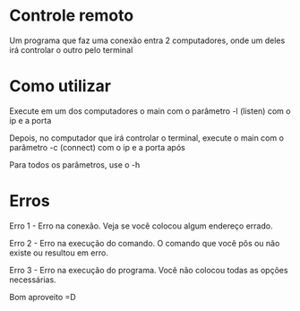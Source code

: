 # Controle remoto
Um programa que faz uma conexão entra 2 computadores, onde um deles irá controlar o outro pelo terminal

# Como utilizar
Execute em um dos computadores o main com o parâmetro -l (listen) com o ip e a porta

Depois, no computador que irá controlar o terminal, execute o main com o parâmetro -c (connect) com o ip e a porta após

Para todos os parâmetros, use o -h

# Erros
Erro 1 - Erro na conexão. Veja se você colocou algum endereço errado.

Erro 2 - Erro na execução do comando. O comando que você pôs ou não existe ou resultou em erro.

Erro 3 - Erro na execução do programa. Você não colocou todas as opções necessárias.

Bom aproveito =D
